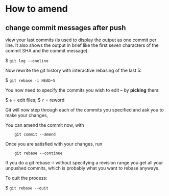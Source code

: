 # How to amend
## change commit messages after push

view your last commits (is used to display the output as one commit per line. It also shows the output in brief like the first seven characters of the commit SHA and the commit message):

$ `git log --oneline`

Now rewrite the git history with interactive rebasing of the last 5:

$ `git rebase -i HEAD~5`

You now need to specify the commits you wish to edit – by **picking** them:

$ `e` = edit files; $ `r` = reword

Git will now step through each of the commits you specified and ask you to make your changes,

You can amend the commit now, with

        git commit --amend

Once you are satisfied with your changes, run

        git rebase --continue

If you do a git rebase -i without specifying a revision range you get all your unpushed commits, which is probably what you want to rebase anyways.

To quit the process:

$ `git rebase --quit`
